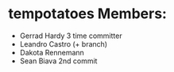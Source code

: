 # tempotatoes Members:
- Gerrad Hardy 3 time committer 
- Leandro Castro (+ branch)
- Dakota Rennemann
- Sean Biava 2nd commit
